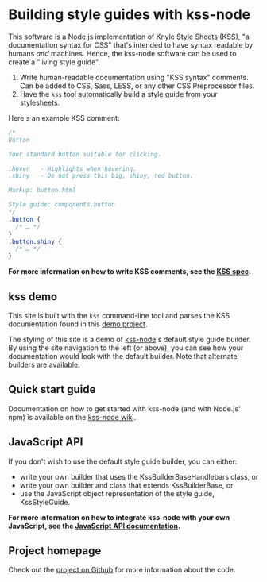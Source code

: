 # Building style guides with kss-node

This software is a Node.js implementation of [Knyle Style Sheets](https://github.com/kneath/kss) (KSS), "a documentation syntax for CSS" that's intended to have syntax readable by humans *and* machines. Hence, the kss-node software can be used to create a "living style guide".

1. Write human-readable documentation using "KSS syntax" comments. Can be added to CSS, Sass, LESS, or any other CSS Preprocessor files.
2. Have the `kss` tool automatically build a style guide from your stylesheets.

Here's an example KSS comment:
```css
/*
Button

Your standard button suitable for clicking.

:hover   - Highlights when hovering.
.shiny   - Do not press this big, shiny, red button.

Markup: button.html

Style guide: components.button
*/
.button {
  /* … */
}
.button.shiny {
  /* … */
}
```

**For more information on how to write KSS comments, see the [KSS spec](https://github.com/kss-node/kss/blob/spec/SPEC.md).**

## kss demo

This site is built with the `kss` command-line tool and parses the KSS documentation found in this [demo project](https://github.com/kss-node/kss-node/tree/master/demo).

The styling of this site is a demo of [kss-node](https://github.com/kss-node/kss-node)'s default style guide builder. By using the site navigation to the left (or above), you can see how your documentation would look with the default builder. Note that alternate builders are available.

## Quick start guide

Documentation on how to get started with kss-node (and with Node.js' npm) is available on the [kss-node wiki](https://github.com/kss-node/kss-node/wiki).

## JavaScript API

If you don't wish to use the default style guide builder, you can either:
* write your own builder that uses the KssBuilderBaseHandlebars class, or
* write your own builder and class that extends KssBuilderBase, or
* use the JavaScript object representation of the style guide, KssStyleGuide.

**For more information on how to integrate kss-node with your own JavaScript, see the [JavaScript API documentation](./section-javascript-api.html).**

## Project homepage

Check out the [project on Github](https://github.com/kss-node/kss-node) for more information about the code.
